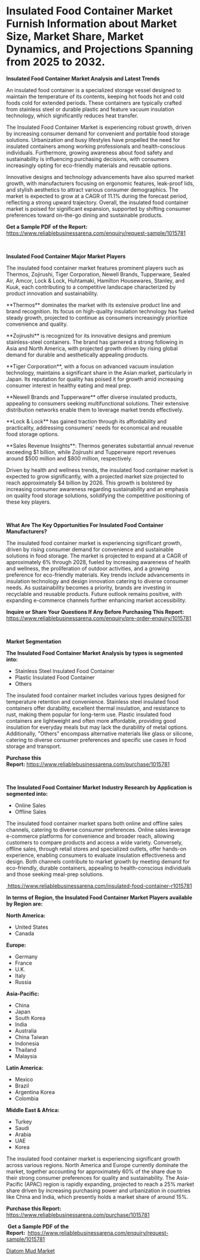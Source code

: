 <p><h1>Insulated Food Container Market Furnish Information about Market Size, Market Share, Market Dynamics, and Projections Spanning from 2025 to 2032.</h1></p><p><strong>Insulated Food Container Market Analysis and Latest Trends</strong></p>
<p><p>An insulated food container is a specialized storage vessel designed to maintain the temperature of its contents, keeping hot foods hot and cold foods cold for extended periods. These containers are typically crafted from stainless steel or durable plastic and feature vacuum insulation technology, which significantly reduces heat transfer.</p><p>The Insulated Food Container Market is experiencing robust growth, driven by increasing consumer demand for convenient and portable food storage solutions. Urbanization and busy lifestyles have propelled the need for insulated containers among working professionals and health-conscious individuals. Furthermore, growing awareness about food safety and sustainability is influencing purchasing decisions, with consumers increasingly opting for eco-friendly materials and reusable options.</p><p>Innovative designs and technology advancements have also spurred market growth, with manufacturers focusing on ergonomic features, leak-proof lids, and stylish aesthetics to attract various consumer demographics. The market is expected to grow at a CAGR of 11.1% during the forecast period, reflecting a strong upward trajectory. Overall, the insulated food container market is poised for significant expansion, supported by shifting consumer preferences toward on-the-go dining and sustainable products.</p></p>
<p><strong>Get a Sample PDF of the Report:&nbsp;</strong> <a href="https://www.reliablebusinessarena.com/enquiry/request-sample/1015781?utm_campaign=2231&utm_medium=2&utm_source=Github&utm_content=ia&utm_term=09022025&utm_id=insulated-food-container">https://www.reliablebusinessarena.com/enquiry/request-sample/1015781</a></p>
<p>&nbsp;</p>
<p><strong>Insulated Food Container Major Market Players</strong></p>
<p><p>The insulated food container market features prominent players such as Thermos, Zojirushi, Tiger Corporation, Newell Brands, Tupperware, Sealed Air, Amcor, Lock & Lock, Huhtamaki, Hamilton Housewares, Stanley, and Kuuk, each contributing to a competitive landscape characterized by product innovation and sustainability.</p><p>**Thermos** dominates the market with its extensive product line and brand recognition. Its focus on high-quality insulation technology has fueled steady growth, projected to continue as consumers increasingly prioritize convenience and quality. </p><p>**Zojirushi** is recognized for its innovative designs and premium stainless-steel containers. The brand has garnered a strong following in Asia and North America, with projected growth driven by rising global demand for durable and aesthetically appealing products.</p><p>**Tiger Corporation**, with a focus on advanced vacuum insulation technology, maintains a significant share in the Asian market, particularly in Japan. Its reputation for quality has poised it for growth amid increasing consumer interest in healthy eating and meal prep.</p><p>**Newell Brands and Tupperware** offer diverse insulated products, appealing to consumers seeking multifunctional solutions. Their extensive distribution networks enable them to leverage market trends effectively.</p><p>**Lock & Lock** has gained traction through its affordability and practicality, addressing consumers' needs for economical and reusable food storage options.</p><p>**Sales Revenue Insights**: Thermos generates substantial annual revenue exceeding $1 billion, while Zojirushi and Tupperware report revenues around $500 million and $800 million, respectively. </p><p>Driven by health and wellness trends, the insulated food container market is expected to grow significantly, with a projected market size projected to reach approximately $4 billion by 2026. This growth is bolstered by increasing consumer awareness regarding sustainability and an emphasis on quality food storage solutions, solidifying the competitive positioning of these key players.</p></p>
<p>&nbsp;</p>
<p><strong>What Are The Key Opportunities For Insulated Food Container Manufacturers?</strong></p>
<p><p>The insulated food container market is experiencing significant growth, driven by rising consumer demand for convenience and sustainable solutions in food storage. The market is projected to expand at a CAGR of approximately 6% through 2028, fueled by increasing awareness of health and wellness, the proliferation of outdoor activities, and a growing preference for eco-friendly materials. Key trends include advancements in insulation technology and design innovation catering to diverse consumer needs. As sustainability becomes a priority, brands are investing in recyclable and reusable products. Future outlook remains positive, with expanding e-commerce channels further enhancing market accessibility.</p></p>
<p><strong>Inquire or Share Your Questions If Any Before Purchasing This Report:</strong> <a href="https://www.reliablebusinessarena.com/enquiry/pre-order-enquiry/1015781?utm_campaign=2231&utm_medium=2&utm_source=Github&utm_content=ia&utm_term=09022025&utm_id=insulated-food-container">https://www.reliablebusinessarena.com/enquiry/pre-order-enquiry/1015781</a></p>
<p>&nbsp;</p>
<p><strong>Market Segmentation</strong></p>
<p><strong>The Insulated Food Container Market Analysis by types is segmented into:</strong></p>
<p><ul><li>Stainless Steel Insulated Food Container</li><li>Plastic Insulated Food Container</li><li>Others</li></ul></p>
<p><p>The insulated food container market includes various types designed for temperature retention and convenience. Stainless steel insulated food containers offer durability, excellent thermal insulation, and resistance to rust, making them popular for long-term use. Plastic insulated food containers are lightweight and often more affordable, providing good insulation for everyday meals but may lack the durability of metal options. Additionally, "Others" encompass alternative materials like glass or silicone, catering to diverse consumer preferences and specific use cases in food storage and transport.</p></p>
<p><strong>Purchase this Report:&nbsp;</strong><a href="https://www.reliablebusinessarena.com/purchase/1015781?utm_campaign=2231&utm_medium=2&utm_source=Github&utm_content=ia&utm_term=09022025&utm_id=insulated-food-container">https://www.reliablebusinessarena.com/purchase/1015781</a></p>
<p>&nbsp;</p>
<p><strong>The Insulated Food Container Market Industry Research by Application is segmented into:</strong></p>
<p><ul><li>Online Sales</li><li>Offline Sales</li></ul></p>
<p><p>The insulated food container market spans both online and offline sales channels, catering to diverse consumer preferences. Online sales leverage e-commerce platforms for convenience and broader reach, allowing customers to compare products and access a wide variety. Conversely, offline sales, through retail stores and specialized outlets, offer hands-on experience, enabling consumers to evaluate insulation effectiveness and design. Both channels contribute to market growth by meeting demand for eco-friendly, durable containers, appealing to health-conscious individuals and those seeking meal-prep solutions.</p></p>
<p><a href="https://www.reliablebusinessarena.com/insulated-food-container-r1015781?utm_campaign=2231&utm_medium=2&utm_source=Github&utm_content=ia&utm_term=09022025&utm_id=insulated-food-container">&nbsp;https://www.reliablebusinessarena.com/insulated-food-container-r1015781</a></p>
<p><strong>In terms of Region, the Insulated Food Container Market Players available by Region are:</strong></p>
<p>
    <p> <strong> North America: </strong>
        <ul>
            <li>United States</li>
            <li>Canada</li>
        </ul>
        </p> 
    <p> <strong> Europe: </strong>
        <ul>
            <li>Germany</li>
            <li>France</li>
            <li>U.K.</li>
            <li>Italy</li>
            <li>Russia</li>
        </ul>
        </p> 
    <p> <strong> Asia-Pacific: </strong>
        <ul>
            <li>China</li>
            <li>Japan</li>
            <li>South Korea</li>
            <li>India</li>
            <li>Australia</li>
            <li>China Taiwan</li>
            <li>Indonesia</li>
            <li>Thailand</li>
            <li>Malaysia</li>
        </ul>
        </p> 
    <p> <strong> Latin America: </strong>
        <ul>
            <li>Mexico</li>
            <li>Brazil</li>
            <li>Argentina Korea</li>
            <li>Colombia</li>
        </ul>
        </p> 
    <p> <strong> Middle East & Africa: </strong>
        <ul>
            <li>Turkey</li>
            <li>Saudi</li>
            <li>Arabia</li>
            <li>UAE</li>
            <li>Korea</li>
        </ul>
    </p>
    </p>
<p><p>The insulated food container market is experiencing significant growth across various regions. North America and Europe currently dominate the market, together accounting for approximately 60% of the share due to their strong consumer preferences for quality and sustainability. The Asia-Pacific (APAC) region is rapidly expanding, projected to reach a 25% market share driven by increasing purchasing power and urbanization in countries like China and India, which presently holds a market share of around 15%.</p></p>
<p><strong>Purchase this Report: </strong><a href="https://www.reliablebusinessarena.com/purchase/1015781?utm_campaign=2231&utm_medium=2&utm_source=Github&utm_content=ia&utm_term=09022025&utm_id=insulated-food-container">https://www.reliablebusinessarena.com/purchase/1015781</a></p>
<p>&nbsp;<strong>Get a Sample PDF of the Report:&nbsp;&nbsp;</strong><a href="https://www.reliablebusinessarena.com/enquiry/request-sample/1015781?utm_campaign=2231&utm_medium=2&utm_source=Github&utm_content=ia&utm_term=09022025&utm_id=insulated-food-container">https://www.reliablebusinessarena.com/enquiry/request-sample/1015781</a></p>
<p><strong></strong></p>
<p><p><a href="https://github.com/ParvinKhatun77/Market-Research-Report-List-1/blob/main/diatom-mud-market.md?utm_campaign=2231&utm_medium=2&utm_source=Github&utm_content=ia&utm_term=09022025&utm_id=insulated-food-container">Diatom Mud Market</a></p></p>